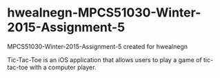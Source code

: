 # hwealnegn-MPCS51030-Winter-2015-Assignment-5
MPCS51030-Winter-2015-Assignment-5 created for hwealnegn

Tic-Tac-Toe is an iOS application that allows users to play a game of tic-tac-toe with a computer player.
